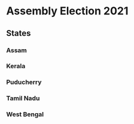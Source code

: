 # Assembly Election 2021

## States
### Assam
### Kerala
### Puducherry
### Tamil Nadu
### West Bengal
